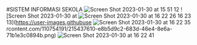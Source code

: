 #SISTEM INFORMASI SEKOLA
![Screen Shot 2023-01-30 at 15 51 12](https://user-images.githubusercontent.com/110754191/215437579-4db0843a-69fc-456e-9e7a-c00b6c2b6404.png)
![Screen Shot 2023-01-30 at
![Screen Shot 2023-01-30 at 16 22 26](https://user-images.githubusercontent.com/110754191/215437657-345ef6b7-fc76-405e-b9e0-46b61a76d6bd.png)
 16 23 13](https://user-images.githubuse
![Screen Shot 2023-01-30 at 16 22 35](https://user-images.githubusercontent.com/110754191/215437683-5120b2c0-a556-44fb-8878-63f47fda0556.png)
rcontent.com/110754191/215437610-e8b5d9c2-683d-46e4-8e6a-71b1e3c0894b.png)
![Screen Shot 2023-01-30 at 16 22 41](https://user-images.githubusercontent.com/110754191/215437623-27371f46-a0ea-4fb1-a701-47d9694f649c.png)
